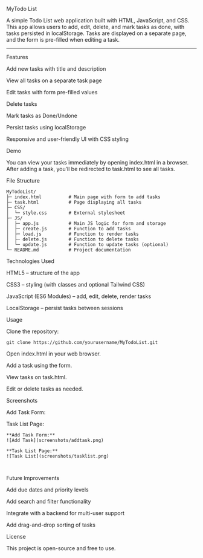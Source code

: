 MyTodo List

A simple Todo List web application built with HTML, JavaScript, and CSS. This app allows users to add, edit, delete, and mark tasks as done, with tasks persisted in localStorage. Tasks are displayed on a separate page, and the form is pre-filled when editing a task.

---

Features

Add new tasks with title and description

View all tasks on a separate task page

Edit tasks with form pre-filled values

Delete tasks

Mark tasks as Done/Undone

Persist tasks using localStorage

Responsive and user-friendly UI with CSS styling

Demo

You can view your tasks immediately by opening index.html in a browser.
After adding a task, you’ll be redirected to task.html to see all tasks.

File Structure

```
MyTodoList/
├─ index.html          # Main page with form to add tasks
├─ task.html           # Page displaying all tasks
├─ CSS/
│  └─ style.css        # External stylesheet
├─ JS/
│  ├─ app.js           # Main JS logic for form and storage
│  ├─ create.js        # Function to add tasks
│  ├─ load.js          # Function to render tasks
│  ├─ delete.js        # Function to delete tasks
│  └─ update.js        # Function to update tasks (optional)
└─ README.md           # Project documentation
```


Technologies Used

HTML5 – structure of the app

CSS3 – styling (with classes and optional Tailwind CSS)

JavaScript (ES6 Modules) – add, edit, delete, render tasks

LocalStorage – persist tasks between sessions

Usage

Clone the repository: 
```
git clone https://github.com/yourusername/MyTodoList.git
```

Open index.html in your web browser.

Add a task using the form.

View tasks on task.html.

Edit or delete tasks as needed.

Screenshots

Add Task Form:


Task List Page:

```
**Add Task Form:**  
![Add Task](screenshots/addtask.png)

**Task List Page:**  
![Task List](screenshots/tasklist.png)



```

Future Improvements

Add due dates and priority levels

Add search and filter functionality

Integrate with a backend for multi-user support

Add drag-and-drop sorting of tasks

License

This project is open-source and free to use.
